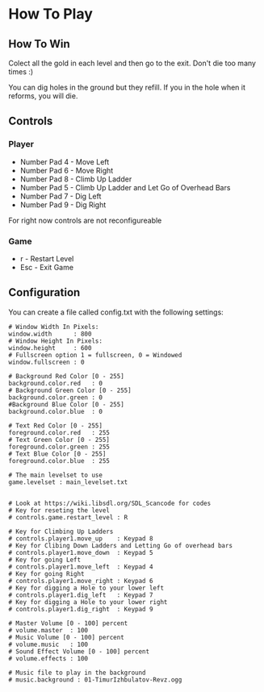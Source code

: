 # How To Play

## How To Win

Colect all the gold in each level and then go to the exit. Don't die too many times :)

You can dig holes in the ground but they refill. If you in the hole when it reforms, you will die.


## Controls

### Player

* Number Pad 4 - Move Left
* Number Pad 6 - Move Right
* Number Pad 8 - Climb Up Ladder
* Number Pad 5 - Climb Up Ladder and Let Go of Overhead Bars
* Number Pad 7 - Dig Left
* Number Pad 9 - Dig Right

For right now controls are not reconfigureable

### Game

* r   - Restart Level
* Esc - Exit Game

## Configuration

You can create a file called config.txt with the following settings:

```
# Window Width In Pixels:
window.width      : 800
# Window Height In Pixels:
window.height     : 600
# Fullscreen option 1 = fullscreen, 0 = Windowed
window.fullscreen : 0

# Background Red Color [0 - 255]
background.color.red   : 0
# Background Green Color [0 - 255]
background.color.green : 0
#Background Blue Color [0 - 255]
background.color.blue  : 0

# Text Red Color [0 - 255]
foreground.color.red   : 255
# Text Green Color [0 - 255]
foreground.color.green : 255
# Text Blue Color [0 - 255]
foreground.color.blue  : 255

# The main levelset to use
game.levelset : main_levelset.txt


# Look at https://wiki.libsdl.org/SDL_Scancode for codes
# Key for reseting the level
# controls.game.restart_level : R

# Key for Climbing Up Ladders 
# controls.player1.move_up    : Keypad 8
# Key for Clibing Down Ladders and Letting Go of overhead bars
# controls.player1.move_down  : Keypad 5
# Key for going Left
# controls.player1.move_left  : Keypad 4
# Key for going Right
# controls.player1.move_right : Keypad 6
# Key for digging a Hole to your lower left
# controls.player1.dig_left   : Keypad 7
# Key for digging a Hole to your lower right
# controls.player1.dig_right  : Keypad 9

# Master Volume [0 - 100] percent
# volume.master  : 100
# Music Volume [0 - 100] percent
# volume.music   : 100
# Sound Effect Volume [0 - 100] percent
# volume.effects : 100

# Music file to play in the background
# music.background : 01-TimurIzhbulatov-Revz.ogg 
```


